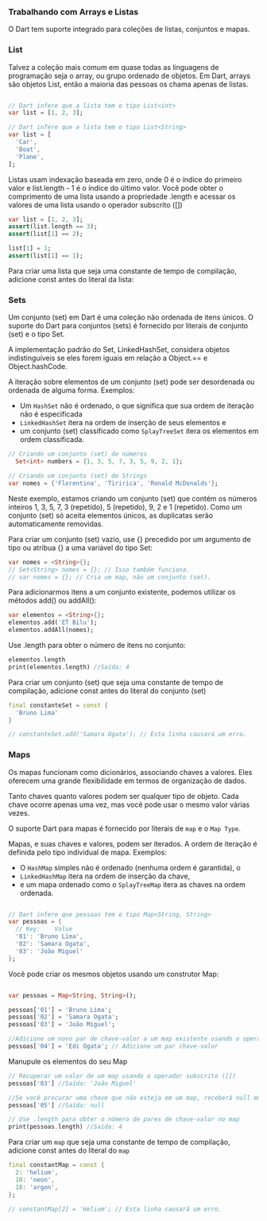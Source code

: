 
### Trabalhando com Arrays e Listas

O Dart tem suporte integrado para coleções de listas, conjuntos e mapas.


### List
Talvez a coleção mais comum em quase todas as linguagens de programação seja o array, ou grupo ordenado de objetos. Em Dart, arrays são objetos List, então a maioria das pessoas os chama apenas de listas.


```dart

// Dart infere que a lista tem o tipo List<int>
var list = [1, 2, 3];

// Dart infere que a lista tem o tipo List<String>
var list = [
  'Car',
  'Boat',
  'Plane',
];
```

Listas usam indexação baseada em zero, onde 0 é o índice do primeiro valor e list.length - 1 é o índice do último valor. Você pode obter o comprimento de uma lista usando a propriedade .length e acessar os valores de uma lista usando o operador subscrito ([])


```dart
var list = [1, 2, 3];
assert(list.length == 3);
assert(list[1] == 2);

list[1] = 1;
assert(list[1] == 1);
```

Para criar uma lista que seja uma constante de tempo de compilação, adicione const antes do literal da lista:


### Sets

Um conjunto (set) em Dart é uma coleção não ordenada de itens únicos. O suporte do Dart para conjuntos (sets) é fornecido por literais de conjunto (set) e o tipo Set. 

A implementação padrão do Set, LinkedHashSet, considera objetos indistinguíveis se eles forem iguais em relação a Object.== e Object.hashCode.

A iteração sobre elementos de um conjunto (set) pode ser desordenada ou ordenada de alguma forma. Exemplos:

- Um `HashSet` não é ordenado, o que significa que sua ordem de iteração não é especificada
- `LinkedHashSet` itera na ordem de inserção de seus elementos e 
- um conjunto (set) classificado como `SplayTreeSet` itera os elementos em ordem classificada.

```dart
// Criando um conjunto (set) de números
  Set<int> numbers = {1, 3, 5, 7, 3, 5, 9, 2, 1};

// Criando um conjunto (set) de Strings
var nomes = {'Florentina', 'Tiririca', 'Ronald McDonalds'};

```

Neste exemplo, estamos criando um conjunto (set) que contém os números inteiros 1, 3, 5, 7, 3 (repetido), 5 (repetido), 9, 2 e 1 (repetido).
Como um conjunto (set) só aceita elementos únicos, as duplicatas serão automaticamente removidas.

Para criar um conjunto (set) vazio, use {} precedido por um argumento de tipo ou atribua {} a uma variável do tipo Set:

```dart
var nomes = <String>{};
// Set<String> nomes = {}; // Isso também funciona.
// var nomes = {}; // Cria um map, não um conjunto (set).
```

Para adicionarmos itens a um conjunto existente, podemos utilizar os métodos add() ou addAll():

```dart
var elementos = <String>{};
elementos.add('ET Bilu');
elementos.addAll(nomes);
```

Use .length para obter o número de itens no conjunto:

```dart
elementos.length
print(elementos.length) //Saída: 4
```

Para criar um conjunto (set) que seja uma constante de tempo de compilação, adicione const antes do literal do conjunto (set)

```dart
final constanteSet = const {
  'Bruno Lima'
}

// constanteSet.add('Samara Ogata'); // Esta linha causará um erro.
```


### Maps

Os mapas funcionam como dicionários, associando chaves a valores. Eles oferecem uma grande flexibilidade em termos de organização de dados.

Tanto chaves quanto valores podem ser qualquer tipo de objeto. Cada chave ocorre apenas uma vez, mas você pode usar o mesmo valor várias vezes. 

O suporte Dart para mapas é fornecido por literais de `map` e o `Map Type`.

Mapas, e suas chaves e valores, podem ser iterados. A ordem de iteração é definida pelo tipo individual de mapa. Exemplos:

- O `HashMap` simples não é ordenado (nenhuma ordem é garantida), o 
- `LinkedHashMap` itera na ordem de inserção da chave, 
- e um mapa ordenado como o `SplayTreeMap` itera as chaves na ordem ordenada.


```dart

// Dart infere que pessoas tem o tipo Map<String, String> 
var pessoas = {
  // Key:    Value
  '01': 'Bruno Lima',
  '02': 'Samara Ogata',
  '03': 'João Miguel'
};
```

Você pode criar os mesmos objetos usando um construtor Map:

```dart

var pessoas = Map<String, String>();

pessoas['01'] = 'Bruno Lima';
pessoas['02'] = 'Samara Ogata';
pessoas['03'] = 'João Miguel';

//Adicione um novo par de chave-valor a um map existente usando o operador de atribuição de subscrito ([]=)
pessoas['04'] = 'Edi Ogata'; // Adicione um par chave-valor
```

Manupule os elementos do seu Map

```dart
// Recuperar um valor de um map usando o operador subscrito ([])
pessoas['03'] //Saída: 'João Miguel'

//Se você procurar uma chave que não esteja em um map, receberá null em troca
pessoas['05'] //Saída: null

// Use .length para obter o número de pares de chave-valor no map
print(pessoas.length) //Saída: 4
```

Para criar um `map` que seja uma constante de tempo de compilação, adicione const antes do literal do `map`

```dart
final constantMap = const {
  2: 'helium',
  10: 'neon',
  18: 'argon',
};

// constantMap[2] = 'Helium'; // Esta linha causará um erro.
```